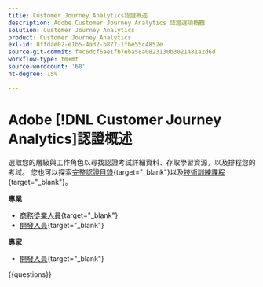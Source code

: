 ```yaml
---
title: Customer Journey Analytics認證概述
description: Adobe Customer Journey Analytics 認證選項概觀
solution: Customer Journey Analytics
product: Customer Journey Analytics
exl-id: 8ffdae02-e1b5-4a32-b877-1fbe55c4852e
source-git-commit: f4c6dcf6ae1fb7eba58a0823130b3021481a2d6d
workflow-type: tm+mt
source-wordcount: '60'
ht-degree: 15%

---
```


# Adobe [!DNL Customer Journey Analytics]認證概述

選取您的層級與工作角色以尋找認證考試詳細資料、存取學習資源，以及排程您的考試。 您也可以探索[完整認證目錄](https://certification.adobe.com/certifications){target="_blank"}以及[技術訓練課程](https://certification.adobe.com/courses/?/courses){target="_blank"}。

**專業**

* [商務從業人員](https://certification.adobe.com/certification/customer-journey-analytics-business-practitioner-professional){target="_blank"} <!--AD0-E608-->
* [開發人員](https://certification.adobe.com/certification/Adobe-Customer-Journey-Analytics-Developer-Professional){target="_blank"} <!--AD0-E610-->

**專家**

* [開發人員](https://certification.adobe.com/certification/customer-journey-analytics-developer-expert){target="_blank"} <!--AD0-E604-->

{{questions}}

